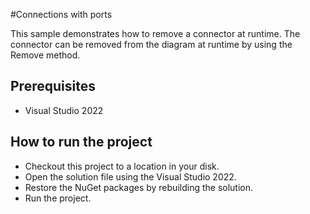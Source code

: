 #Connections with ports

This sample demonstrates how to remove a connector at runtime. The connector can be removed from the diagram at runtime by using the Remove method.



## Prerequisites

* Visual Studio 2022

## How to run the project

* Checkout this project to a location in your disk.
* Open the solution file using the Visual Studio 2022.
* Restore the NuGet packages by rebuilding the solution.
* Run the project.
